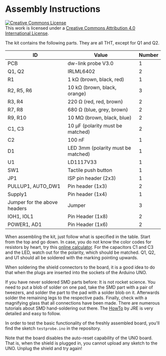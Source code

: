 # Assembly Instructions 

<a rel="license" href="http://creativecommons.org/licenses/by/4.0/"><img alt="Creative Commons License" style="border-width:0" src="https://i.creativecommons.org/l/by/4.0/88x31.png" /></a><br />This work is licensed under a <a rel="license" href="http://creativecommons.org/licenses/by/4.0/">Creative Commons Attribution 4.0 International License</a>.



The kit contains the following parts. They are all THT, except for Q1 and Q2.

| ID                           | Value                              | Number |
| ---------------------------- | ---------------------------------- | ------ |
| PCB                          | dw-link probe V3.0                 | 1      |
| Q1, Q2                       | IRLML6402                          | 2      |
| R1                           | 1 kΩ (brown, black, red)           | 1      |
| R2, R5, R6                   | 10 kΩ (brown, black, orange)       | 3      |
| R3, R4                       | 220 Ω (red, red, brown)            | 2      |
| R7, R8                       | 680 Ω (blue, grey, brown)          | 2      |
| R9, R10                      | 10 MΩ (brown, black, blue)         | 2      |
| C1, C3                       | 10 µF (polarity must be matched)   | 2      |
| C2                           | 100 nF                             | 1      |
| D1                           | LED 3mm (polarity must be matched) | 1      |
| U1                           | LD1117V33                          | 1      |
| SW1                          | Tactile push button                | 1      |
| JP1                          | ISP pin header (2x3)               | 1      |
| PULLUP1, AUTO_DW1            | Pin header (1x3)                   | 2      |
| Supply1                      | Pin header (1x4)                   | 1      |
| Jumper for the above headers | Jumper                             | 3      |
| IOH1, IOL1                   | Pin Header (1x8)                   | 2      |
| POWER1, AD1                  | Pin Header (1x6)                   | 2      |

When assembling the kit, just follow what is specified in the table. Start from the top and go down. In case, you do not know  the color codes for resistors by heart, try this [online calculator](https://www.allaboutcircuits.com/tools/resistor-color-code-calculator/). For the capacitors C1 and C3 and the LED, watch out for the polarity, which should be matched. Q1, Q2, and U1 should all be soldered with the marking pointing upwards.

When soldering the shield connectors to the board, it is a good idea to do that when the plugs are inserted into the sockets of the Arduino UNO. 

If you have never soldered SMD parts before: It is not rocket science. You need to put a blob of solder on one pad, take the SMD part with a pair of tweezers, and solder the part to the pad with a solder blob on it. Afterwards solder the remaining legs to the respective pads. Finally, check with a magnifying glass that all connections have been made. There are numerous tutorials about SMD hand-soldering out there. The [HowTo](https://josepheoff.github.io/posts/howtosolder-11soldersmdpassive) by JRE is very detailed and easy to follow. 

In order to test the basic functionality of the freshly assembled board, you'll find the sketch `testprobe.ino` in the repository.

Note that the board disables the auto-reset capability of the UNO board. That is, when the shield is plugged in, you cannot upload any sketch to the UNO. Unplug the shield and try again! 